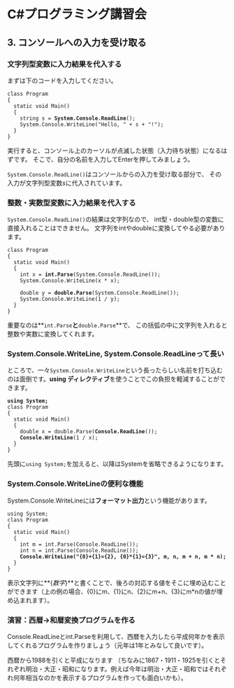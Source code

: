 # C#プログラミング講習会

## 3. コンソールへの入力を受け取る

### 文字列型変数に入力結果を代入する

まずは下のコードを入力してください。

<pre class="code"><code>class Program
{
  static void Main()
  {
    string s = <strong>System.Console.ReadLine</strong>();
    System.Console.WriteLine("Hello, " + s + "!");
  }
}
</code></pre>

実行すると、コンソール上のカーソルが点滅した状態（入力待ち状態）になるはずです。
そこで、自分の名前を入力してEnterを押してみましょう。

`System.Console.ReadLine()`はコンソールからの入力を受け取る部分で、
その入力が文字列型変数<var>s</var>に代入されています。

### 整数・実数型変数に入力結果を代入する

`System.Console.ReadLine()`の結果は文字列なので、
int型・double型の変数に直接入れることはできません。
文字列をintやdoubleに変換してやる必要があります。

<pre class="code"><code>class Program
{
  static void Main()
  {
    int x = <strong>int.Parse</strong>(System.Console.ReadLine());
    System.Console.WriteLine(x * x);

    double y = <strong>double.Parse</strong>(System.Console.ReadLine());
    System.Console.WriteLine(1 / y);
  }
}
</code></pre>

重要なのは**`int.Parse`**と**`double.Parse`**で、
この括弧の中に文字列を入れると整数や実数に変換してくれます。

### System.Console.WriteLine, System.Console.ReadLineって長い

ところで、一々`System.Console.WriteLine`という長ったらしい名前を打ち込むのは面倒です。**using ディレクティブ**を使うことでこの負担を軽減することができます。

<pre class="code"><code><strong>using System;</strong>
class Program
{
  static void Main()
  {
    double x = double.Parse(<strong>Console.ReadLine</strong>());
    <strong>Console.WriteLine</strong>(1 / x);
  }
}
</code></pre>

先頭に`using System;`を加えると、以降はSystemを省略できるようになります。

### System.Console.WriteLineの便利な機能

System.Console.WriteLineには**フォーマット出力**という機能があります。

<pre class="code"><code>using System;
class Program
{
  static void Main()
  {
    int m = int.Parse(Console.ReadLine());
    int n = int.Parse(Console.ReadLine());
    <strong>Console.WriteLine("{0}+{1}={2}, {0}*{1}={3}", m, n, m + n, m * n);</strong>
  }
}
</code></pre>

表示文字列に**{<var>数字</var>}**と書くことで、後ろの対応する値をそこに埋め込むことができます（上の例の場合、{0}にm、{1}にn、{2}にm+n、{3}にm*nの値が埋め込まれます）。

### 演習：西暦→和暦変換プログラムを作る

Console.ReadLineとint.Parseを利用して、西暦を入力したら平成何年かを表示してくれるプログラムを作りましょう（元年は1年とみなして良いです）。

西暦から1988を引くと平成になります
（ちなみに1867・1911・1925を引くとそれぞれ明治・大正・昭和になります。例えば今年は明治・大正・昭和ではそれぞれ何年相当なのかを表示するプログラムを作っても面白いかも）。
